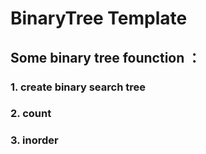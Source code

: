 # BinaryTree Template

## Some binary tree founction ：

### 1. create binary search tree

### 2. count

### 3. inorder

